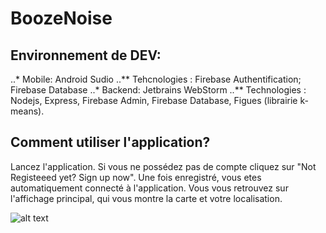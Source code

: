 # BoozeNoise

## Environnement de DEV:
..* Mobile: Android Sudio
..** Tehcnologies : Firebase Authentification; Firebase Database
..* Backend: Jetbrains WebStorm
..** Technologies : Nodejs, Express, Firebase Admin, Firebase Database, Figues (librairie k-means).



## Comment utiliser l'application? 

Lancez l'application. Si vous ne possédez pas de compte cliquez sur "Not Registeeed yet? Sign up now".
Une fois enregistré, vous etes automatiquement connecté à l'application.
Vous vous retrouvez sur l'affichage principal, qui vous montre la carte et votre localisation.

![alt text](https://github.com/patchimou/BoozeNoise/blob/master/screen1.png)


